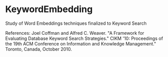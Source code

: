# KeywordEmbedding
Study of Word Embeddings techniques finalized to Keyword Search

References:
Joel Coffman and Alfred C. Weaver. "A Framework for Evaluating Database Keyword Search Strategies." CIKM '10: Proceedings of the 19th ACM Conference on Information and Knowledge Management." Toronto, Canada, October 2010.